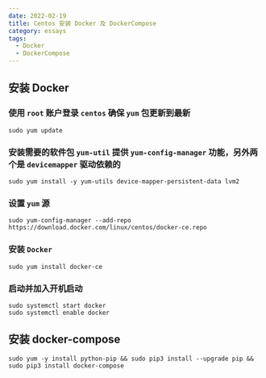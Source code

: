 ```yaml
---
date: 2022-02-19
title: Centos 安装 Docker 及 DockerCompose
category: essays
tags:
  - Docker
  - DockerCompose
---
```


## 安装 Docker
  ### 使用 `root` 账户登录 `centos` 确保 `yum` 包更新到最新
  ``` shell
  sudo yum update
  ```
  ### 安装需要的软件包 `yum-util` 提供 `yum-config-manager` 功能，另外两个是 `devicemapper` 驱动依赖的
  ``` shell
  sudo yum install -y yum-utils device-mapper-persistent-data lvm2
  ```
  ### 设置 `yum` 源
  ``` shell
  sudo yum-config-manager --add-repo https://download.docker.com/linux/centos/docker-ce.repo
  ```
  ### 安装 `Docker`
  ``` shell
  sudo yum install docker-ce
  ```
  ### 启动并加入开机启动
  ``` shell
  sudo systemctl start docker
  sudo systemctl enable docker
  ```
## 安装 docker-compose
``` shell
sudo yum -y install python-pip && sudo pip3 install --upgrade pip && sudo pip3 install docker-compose
```